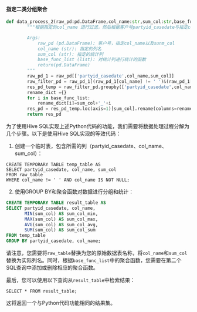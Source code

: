 #### 指定二类分组聚合

```python
def data_process_2(raw_pd:pd.DataFrame,col_name:str,sum_col:str,base_func_list:list):
        """根据指定的col_name 进行过滤，然后根据客户号partyid_casedate与指定col_name进行分组

        Args:
            raw_pd (pd.DataFrame): 客户号，指定col_name以及sunm_col
            col_name (str): 指定的列名
            sum_col (str): 指定的统计列
            base_func_list (list): 对统计列进行统计的函数
            return(pd.DataFrame)	
        """
        raw_pd_1 = raw_pd[['partyid_casedate',col_name,sum_col]]
        raw_filter_pd = raw_pd_1[(raw_pd_1[col_name] != ' ')&(raw_pd_1[col_name].notna())] 
        res_pd_temp = raw_filter_pd.groupby(['partyid_casedate',col_name]).agg({sum_col:base_func_list})
        rename_dict ={}
        for i in base_func_list:
            rename_dict[i]=sum_col+'_'+i
        res_pd = res_pd_temp.loc(axis=1)[sum_col].rename(columns=rename_dict).reset_index()
        return res_pd
```

为了使用Hive SQL实现上述Python代码的功能，我们需要将数据处理过程分解为几个步骤。以下是使用Hive SQL实现的等效代码：

1. 创建一个临时表，包含所需的列（partyid_casedate、col_name、sum_col）：

```hive
CREATE TEMPORARY TABLE temp_table AS
SELECT partyid_casedate, col_name, sum_col
FROM raw_table
WHERE col_name != ' ' AND col_name IS NOT NULL;
```

2. 使用GROUP BY和聚合函数对数据进行分组和统计：

```sql
CREATE TEMPORARY TABLE result_table AS
SELECT partyid_casedate, col_name,
       MIN(sum_col) AS sum_col_min,
       MAX(sum_col) AS sum_col_max,
       AVG(sum_col) AS sum_col_avg,
       SUM(sum_col) AS sum_col_sum
FROM temp_table
GROUP BY partyid_casedate, col_name;
```

请注意，您需要将`raw_table`替换为您的原始数据表名称，将`col_name`和`sum_col`替换为实际列名。同时，根据`base_func_list`中的聚合函数，您需要在第二个SQL查询中添加或删除相应的聚合函数。

最后，您可以使用以下查询从`result_table`中检索结果：

```hive
SELECT * FROM result_table;
```

这将返回一个与Python代码功能相同的结果集。